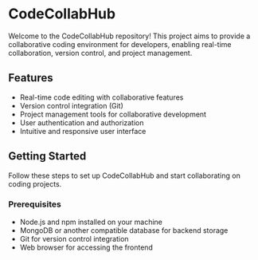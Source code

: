 # CodeCollabHub

Welcome to the CodeCollabHub repository! This project aims to provide a collaborative coding environment for developers, enabling real-time collaboration, version control, and project management.

## Features

- Real-time code editing with collaborative features
- Version control integration (Git)
- Project management tools for collaborative development
- User authentication and authorization
- Intuitive and responsive user interface

## Getting Started

Follow these steps to set up CodeCollabHub and start collaborating on coding projects.

### Prerequisites

- Node.js and npm installed on your machine
- MongoDB or another compatible database for backend storage
- Git for version control integration
- Web browser for accessing the frontend
